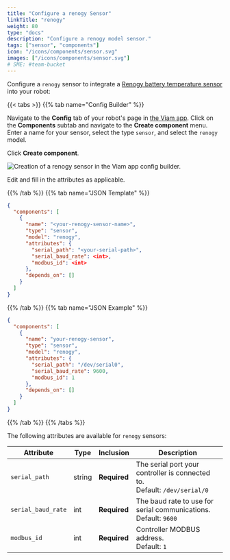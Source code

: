 ```yaml
---
title: "Configure a renogy Sensor"
linkTitle: "renogy"
weight: 80
type: "docs"
description: "Configure a renogy model sensor."
tags: ["sensor", "components"]
icon: "/icons/components/sensor.svg"
images: ["/icons/components/sensor.svg"]
# SME: #team-bucket
---
```


Configure a `renogy` sensor to integrate a [Renogy battery temperature sensor](https://www.amazon.com/Renogy-Battery-Temperature-Sensor-Controllers/dp/B07WMMJFWY) into your robot:

{{< tabs >}}
{{% tab name="Config Builder" %}}

Navigate to the **Config** tab of your robot's page in [the Viam app](https://app.viam.com).
Click on the **Components** subtab and navigate to the **Create component** menu.
Enter a name for your sensor, select the type `sensor`, and select the `renogy` model.

Click **Create component**.

![Creation of a renogy sensor in the Viam app config builder.](/components/sensor/renogy-sensor-ui-config.png)

Edit and fill in the attributes as applicable.

{{% /tab %}}
{{% tab name="JSON Template" %}}

```json {class="line-numbers linkable-line-numbers"}
{
  "components": [
    {
      "name": "<your-renogy-sensor-name>",
      "type": "sensor",
      "model": "renogy",
      "attributes": {
        "serial_path": "<your-serial-path>",
        "serial_baud_rate": <int>,
        "modbus_id": <int>
      },
      "depends_on": []
    }
  ]
}
```

{{% /tab %}}
{{% tab name="JSON Example" %}}

```json {class="line-numbers linkable-line-numbers"}
{
  "components": [
    {
      "name": "your-renogy-sensor",
      "type": "sensor",
      "model": "renogy",
      "attributes": {
        "serial_path": "/dev/serial0",
        "serial_baud_rate": 9600,
        "modbus_id": 1
      },
      "depends_on": []
    }
  ]
}
```

{{% /tab %}}
{{% /tabs %}}

The following attributes are available for `renogy` sensors:

| Attribute | Type | Inclusion | Description |
| --------- | ---- | --------- | ----------- |
| `serial_path` | string | **Required** | The serial port your controller is connected to. <br> Default: `/dev/serial/0` |
| `serial_baud_rate` | int | **Required** | The baud rate to use for serial communications. <br> Default: `9600` |
| `modbus_id`  | int | **Required** | Controller MODBUS address. <br> Default: `1` |
